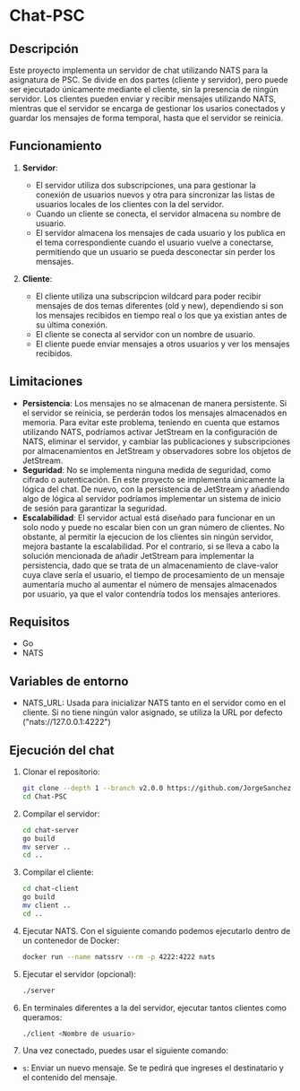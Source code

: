 # Chat-PSC

## Descripción

Este proyecto implementa un servidor de chat utilizando NATS para la asignatura de PSC. Se divide en dos partes (cliente y servidor), pero puede ser ejecutado únicamente mediante el cliente, sin la presencia de ningún servidor. Los clientes pueden enviar y recibir mensajes utilizando NATS, mientras que el servidor se encarga de gestionar los usarios conectados y guardar los mensajes de forma temporal, hasta que el servidor se reinicia.

## Funcionamiento

1. **Servidor**:
   - El servidor utiliza dos subscripciones, una para gestionar la conexión de usuarios nuevos y otra para sincronizar las listas de usuarios locales de los clientes con la del servidor.
   - Cuando un cliente se conecta, el servidor almacena su nombre de usuario.
   - El servidor almacena los mensajes de cada usuario y los publica en el tema correspondiente cuando el usuario vuelve a conectarse, permitiendo que un usuario se pueda desconectar sin perder los mensajes.

2. **Cliente**:
   - El cliente utiliza una subscripcion wildcard para poder recibir mensajes de dos temas diferentes (old y new), dependiendo si son los mensajes recibidos en tiempo real o los que ya existian antes de su última conexión.
   - El cliente se conecta al servidor con un nombre de usuario.
   - El cliente puede enviar mensajes a otros usuarios y ver los mensajes recibidos.

## Limitaciones

- **Persistencia**: Los mensajes no se almacenan de manera persistente. Si el servidor se reinicia, se perderán todos los mensajes almacenados en memoria. Para evitar este problema, teniendo en cuenta que estamos utilizando NATS, podríamos activar JetStream en la configuración de NATS, eliminar el servidor, y cambiar las publicaciones y subscripciones por almacenamientos en JetStream y observadores sobre los objetos de JetStream.
- **Seguridad**: No se implementa ninguna medida de seguridad, como cifrado o autenticación. En este proyecto se implementa únicamente la lógica del chat. De nuevo, con la persistencia de JetStream y añadiendo algo de lógica al servidor podríamos implementar un sistema de inicio de sesión para garantizar la seguridad.
- **Escalabilidad**: El servidor actual está diseñado para funcionar en un solo nodo y puede no escalar bien con un gran número de clientes. No obstante, al permitir la ejecucion de los clientes sin ningún servidor, mejora bastante la escalabilidad. Por el contrario, si se lleva a cabo la solución mencionada de añadir JetStream para implementar la persistencia, dado que se trata de un almacenamiento de clave-valor cuya clave sería el usuario, el tiempo de procesamiento de un mensaje aumentaría mucho al aumentar el número de mensajes almacenados por usuario, ya que el valor contendría todos los mensajes anteriores.

## Requisitos

- Go
- NATS

## Variables de entorno
- NATS_URL: Usada para inicializar NATS tanto en el servidor como en el cliente. Si no tiene ningún valor asignado, se utiliza la URL por defecto ("nats://127.0.0.1:4222")

## Ejecución del chat

1. Clonar el repositorio:
    ```sh
    git clone --depth 1 --branch v2.0.0 https://github.com/JorgeSanchezL/Chat-PSC
    cd Chat-PSC
    ```

2. Compilar el servidor:
    ```sh
    cd chat-server
    go build
    mv server ..
    cd ..
    ```

3. Compilar el cliente:
    ```sh
    cd chat-client
    go build
    mv client ..
    cd ..
    ```

4. Ejecutar NATS. Con el siguiente comando podemos ejecutarlo dentro de un contenedor de Docker:
    ```sh
    docker run --name natssrv --rm -p 4222:4222 nats
    ```

5. Ejecutar el servidor (opcional):
    ```sh
    ./server
    ```

6. En terminales diferentes a la del servidor, ejecutar tantos clientes como queramos:
    ```sh
    ./client <Nombre de usuario>
    ```

7. Una vez conectado, puedes usar el siguiente comando:
  - `s`: Enviar un nuevo mensaje. Se te pedirá que ingreses el destinatario y el contenido del mensaje.